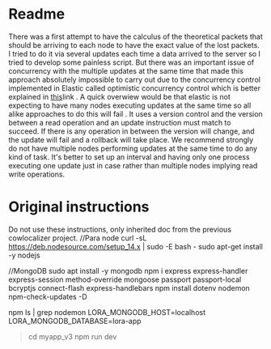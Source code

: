 # Readme 
There was a first attempt to have the calculus of the theoretical packets that should be arriving to each node to have the exact value of the lost packets.
I tried to do it via several updates each time a data arrived to the server so I tried to develop some painless script. But there was an important issue of concurrency with the multiple updates at the same time that made this approach absolutely impossible to carry out due to the concurrency control implemented in Elastic called optimistic concurrency control which is better explained in [this](https://www.elastic.co/guide/en/elasticsearch/reference/current/optimistic-concurrency-control.html)link . A quick overwiew would be that elastic is not expecting to have many nodes executing updates at the same time so all alike approaches to do this will fail . It uses a version control and the version between a read operation and an update instruction must match to succeed. If there is any operation in between the version will change, and the update will fail and a rollback will take place. We recommend strongly do not have multiple nodes performing updates at the same time to do any kind of task. It's better to set up an interval and having only one process executing one update just in case rather than multiple nodes implying read write operations.
# Original instructions
Do not use these instructions, only inherited doc from the previous cowlocalizer project. 
//Para node
curl -sL https://deb.nodesource.com/setup_14.x | sudo -E bash -
sudo apt-get install -y nodejs

//MongoDB
sudo apt install -y mongodb
npm i express express-handler express-session method-override mongoose passport passport-local bcryptjs connect-flash express-handlebars
npm install dotenv nodemon npm-check-updates -D

npm ls | grep nodemon
LORA_MONGODB_HOST=localhost
LORA_MONGODB_DATABASE=lora-app

>cd myapp_v3
>npm run dev
